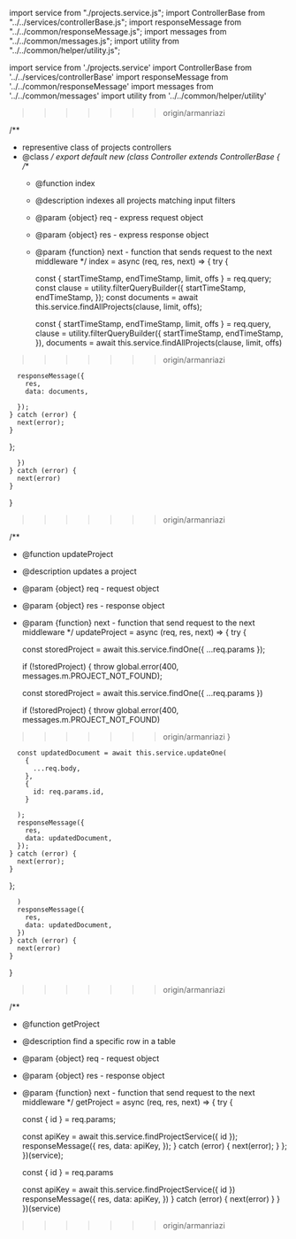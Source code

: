 
import service from "./projects.service.js";
import ControllerBase from "../../services/controllerBase.js";
import responseMessage from "../../common/responseMessage.js";
import messages from "../../common/messages.js";
import utility from "../../common/helper/utility.js";

import service from './projects.service'
import ControllerBase from '../../services/controllerBase'
import responseMessage from '../../common/responseMessage'
import messages from '../../common/messages'
import utility from '../../common/helper/utility'
>>>>>>> origin/armanriazi

/**
 * representive class of projects controllers
 * @class
 */
export default new (class Controller extends ControllerBase {
  /**
   * @function index
   * @description indexes all projects matching input filters
   * @param {object} req - express request object
   * @param {object} res - express response object
   * @param {function} next - function that sends request to the next middleware
   */
  index = async (req, res, next) => {
    try {

      const { startTimeStamp, endTimeStamp, limit, offs } = req.query;
      const clause = utility.filterQueryBuilder({
        startTimeStamp,
        endTimeStamp,
      });
      const documents = await this.service.findAllProjects(clause, limit, offs);

      const { startTimeStamp, endTimeStamp, limit, offs } = req.query,
        clause = utility.filterQueryBuilder({
          startTimeStamp,
          endTimeStamp,
        }),
        documents = await this.service.findAllProjects(clause, limit, offs)
>>>>>>> origin/armanriazi

      responseMessage({
        res,
        data: documents,

      });
    } catch (error) {
      next(error);
    }
  };

      })
    } catch (error) {
      next(error)
    }
  }
>>>>>>> origin/armanriazi

  /**
   * @function updateProject
   * @description updates a project
   * @param {object} req - request object
   * @param {object} res - response object
   * @param {function} next - function that send request to the next middleware
   */
  updateProject = async (req, res, next) => {
    try {

      const storedProject = await this.service.findOne({ ...req.params });

      if (!storedProject) {
        throw global.error(400, messages.m.PROJECT_NOT_FOUND);

      const storedProject = await this.service.findOne({ ...req.params })

      if (!storedProject) {
        throw global.error(400, messages.m.PROJECT_NOT_FOUND)
>>>>>>> origin/armanriazi
      }

      const updatedDocument = await this.service.updateOne(
        {
          ...req.body,
        },
        {
          id: req.params.id,
        }

      );
      responseMessage({
        res,
        data: updatedDocument,
      });
    } catch (error) {
      next(error);
    }
  };

      )
      responseMessage({
        res,
        data: updatedDocument,
      })
    } catch (error) {
      next(error)
    }
  }
>>>>>>> origin/armanriazi

  /**
   * @function getProject
   * @description find a specific row in a table
   * @param {object} req - request object
   * @param {object} res - response object
   * @param {function} next - function that send request to the next middleware
   */
  getProject = async (req, res, next) => {
    try {

      const { id } = req.params;

      const apiKey = await this.service.findProjectService({ id });
      responseMessage({
        res,
        data: apiKey,
      });
    } catch (error) {
      next(error);
    }
  };
})(service);

      const { id } = req.params

      const apiKey = await this.service.findProjectService({ id })
      responseMessage({
        res,
        data: apiKey,
      })
    } catch (error) {
      next(error)
    }
  }
})(service)
>>>>>>> origin/armanriazi
